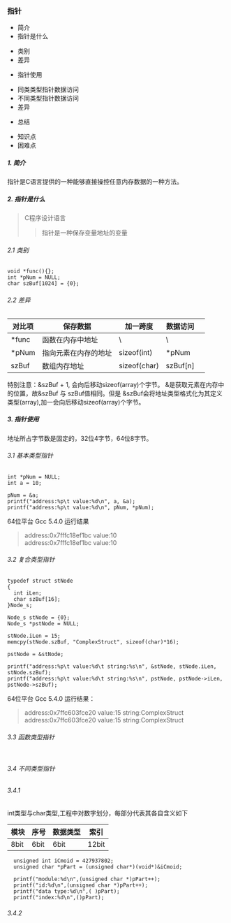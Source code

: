 ### 指针
+ 简介
+ 指针是什么
 - 类别
 - 差异
+ 指针使用
 - 同类类型指针数据访问
 - 不同类型指针数据访问
 - 差异
+ 总结
 - 知识点
 - 困难点

##### 1. 简介
指针是C语言提供的一种能够直接操控任意内存数据的一种方法。

##### 2. 指针是什么
> C程序设计语言
>> 指针是一种保存变量地址的变量

###### 2.1 类别
```
void *func(){};
int *pNum = NULL;
char szBuf[1024] = {0};
```
###### 2.2 差异

| 对比项 | 保存数据 | 加一跨度 | 数据访问 |  |
| ------ | ------ | ------ | ------ | ------ |
| *func | 函数在内存中地址 | \  | \ |  |
| *pNum | 指向元素在内存的地址 | sizeof(int) | *pNum |  |
| szBuf | 数组内存地址 | sizeof(char)  | szBuf[n] |  |

特别注意：&szBuf + 1, 会向后移动sizeof(array)个字节。
&是获取元素在内存中的位置，故&szBuf 与 szBuf值相同。但是 &szBuf会将地址类型格式化为其定义类型(array),加一会向后移动sizeof(array)个字节。


##### 3. 指针使用
地址所占字节数是固定的，32位4字节，64位8字节。

###### 3.1 基本类型指针
```
int *pNum = NULL;
int a = 10;

pNum = &a;
printf("address:%p\t value:%d\n", a, &a);
printf("address:%p\t value:%d\n", pNum, *pNum);
```
64位平台 Gcc 5.4.0 运行结果
> address:0x7fffc18ef1bc	 value:10 \
> address:0x7fffc18ef1bc	 value:10
###### 3.2 复合类型指针
```
typedef struct stNode
{
  int iLen;
  char szBuf[16];
}Node_s;

Node_s stNode = {0};
Node_s *pstNode = NULL;

stNode.iLen = 15;
memcpy(stNode.szBuf, "ComplexStruct", sizeof(char)*16);

pstNode = &stNode;

printf("address:%p\t value:%d\t string:%s\n", &stNode, stNode.iLen, stNode.szBuf);
printf("address:%p\t value:%d\t string:%s\n", pstNode, pstNode->iLen, pstNode->szBuf);
```

64位平台 Gcc 5.4.0 运行结果：
> address:0x7ffc603fce20	 value:15	 string:ComplexStruct \
> address:0x7ffc603fce20	 value:15	 string:ComplexStruct

###### 3.3 函数类型指针
```

```


###### 3.4 不同类型指针

###### 3.4.1
int类型与char类型,工程中对数字划分，每部分代表其各自含义如下

| 模块 | 序号 |  数据类型 | 索引 |
| ---- | ---- | -------- | ---- |
| 8bit | 6bit |  6bit | 12bit |

```
  unsigned int iCmoid = 427937802;
  unsigned char *pPart = (unsigned char*)(void*)&iCmoid;

  printf("module:%d\n",(unsigned char *)pPart++);
  printf("id:%d\n",(unsigned char *)pPart++);
  printf("data type:%d\n",( )pPart);
  printf("index:%d\n",()pPart);

```


###### 3.4.2
